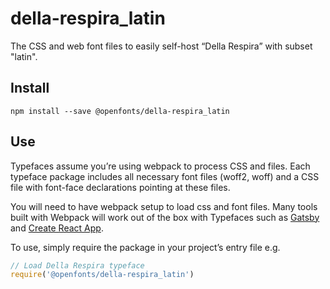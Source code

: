 
# della-respira_latin

The CSS and web font files to easily self-host “Della Respira” with subset "latin".

## Install

`npm install --save @openfonts/della-respira_latin`

## Use

Typefaces assume you’re using webpack to process CSS and files. Each typeface
package includes all necessary font files (woff2, woff) and a CSS file with
font-face declarations pointing at these files.

You will need to have webpack setup to load css and font files. Many tools built
with Webpack will work out of the box with Typefaces such as [Gatsby](https://github.com/gatsbyjs/gatsby)
and [Create React App](https://github.com/facebookincubator/create-react-app).

To use, simply require the package in your project’s entry file e.g.

```javascript
// Load Della Respira typeface
require('@openfonts/della-respira_latin')
```
